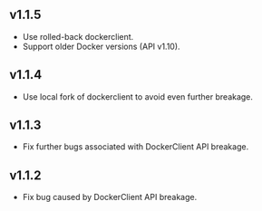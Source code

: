 ## v1.1.5
* Use rolled-back dockerclient.
* Support older Docker versions (API v1.10).

## v1.1.4
* Use local fork of dockerclient to avoid even further breakage.

## v1.1.3
* Fix further bugs associated with DockerClient API breakage.

## v1.1.2
* Fix bug caused by DockerClient API breakage.
